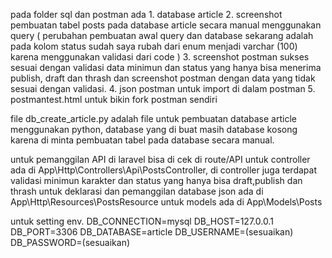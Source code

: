 pada folder sql dan postman ada 1. database article 
2. screenshot pembuatan tabel posts pada database article secara manual menggunakan query ( perubahan pembuatan awal query dan database sekarang adalah pada kolom status sudah saya rubah dari enum menjadi varchar (100) karena menggunakan validasi dari code )
3. screenshot postman sukses sesuai dengan validasi data minimun dan status yang hanya bisa menerima publish, draft dan thrash dan screenshot postman dengan data yang tidak sesuai dengan validasi.
4. json postman untuk import di dalam postman
5. postmantest.html untuk bikin fork postman sendiri

file db_create_article.py adalah file untuk pembuatan database article menggunakan python, database yang di buat masih database kosong karena di minta pembuatan tabel pada database secara manual.

untuk pemanggilan API di laravel bisa di cek di route/API
untuk controller ada di App\Http\Controllers\Api\PostsController, di controller juga terdapat validasi minimun karakter dan status yang hanya bisa draft,publish dan thrash
untuk deklarasi dan pemanggilan database json ada di App\Http\Resources\PostsResource
untuk models ada di App\Models\Posts

untuk setting env. 
DB_CONNECTION=mysql
DB_HOST=127.0.0.1
DB_PORT=3306
DB_DATABASE=article
DB_USERNAME=(sesuaikan)
DB_PASSWORD=(sesuaikan)
